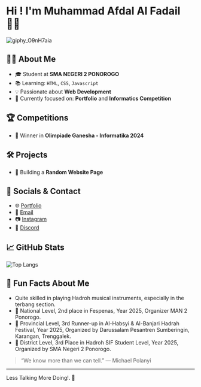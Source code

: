 # Hi ! I'm Muhammad Afdal Al Fadail 👋🏻
![giphy_O9nH7aia](https://github.com/user-attachments/assets/4df0821f-ea6a-497b-8c95-bf4de20093fd)

## 👩‍💻 About Me

- 🎓 Student at **SMA NEGERI 2 PONOROGO**
- 📚 Learning: `HTML`, `CSS`, `Javascript` 
- 💡  Passionate about **Web Development** 
- 🔧 Currently focused on: **Portfolio** and **Informatics Competition**

## 🏆 Competitions

- 🥇 Winner in **Olimpiade Ganesha - Informatika 2024**

## 🛠️ Projects

- 🎨 Building a **Random Website Page**

## 🔗 Socials & Contact
- 🌐 [Portfolio](https://bit.ly/3Fpyr0M)
- 📧 [Email](mailto:afdal.alfadail@outlook.com)
- 📷 [Instagram](https://instagram.com/afdaaalaf)
- 🤖 [Discord](https://discordapp.com/users/750520531853377697)

## 📈 GitHub Stats

![Top Langs](https://github-readme-stats.vercel.app/api/top-langs/?username=CLover-r&layout=compact&theme=radical&langs_count=6)

## 🎨 Fun Facts About Me

- Quite skilled in playing Hadroh musical instruments, especially in the terbang section.
- 🥇 National Level, 2nd place in Fespenas, Year 2025, Organizer MAN 2 Ponorogo.
- 🥈 Provincial Level, 3rd Runner-up in Al-Habsyi & Al-Banjari Hadrah Festival, Year 2025, Organized by Darussalam Pesantren Sumberingin, Karangan, Trenggalek.
- 🥉 District Level, 3rd Place in Hadroh SIF Student Level, Year 2025, Organized by SMA Negeri 2 Ponorogo.

> “We know more than we can tell.”
― Michael Polanyi

---
Less Talking More Doing!. 🚀
